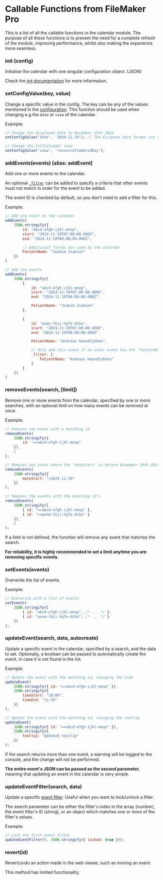# Callable Functions from FileMaker Pro
This is a list of all the callable functions in the calendar module. The purpose of all these functions is to prevent the need for a complete refresh of the module, improving performance, whilst also making the experience more seamless.

### init (config)
Initialise the calendar with one singular configuration object. (JSON)

Check the [init documentation](./init.md) for more information.

### setConfigValue(key, value)
Change a specific value in the config. The key can be any of the values mentioned in the [configuration](./init.md#json-structure). This function should be used when changing e.g the `date` or `view` of the calendar.

Example:
```js
// Change the displayed date to November 19th 2024
setConfigValue('date', '2024-11-19'); // The European date format can also be passed here (19.11.2024)

// Change the FullCalendar view
setConfigValue('view', 'resourceTimeGridDay');
```

### addEvents(events) (alias: addEvent)
Add one or more events to the calendar.

An optional [`_filter`](./_filter.md) can be added to specify a criteria
that other events must not match in order for the event to be added.

The event ID is checked by default, so you don't need to add a filter for this.

Example:
```js
// Add one event to the calendar
addEvents(
    JSON.stringify({
        id: "abcd-efgh-ijkl-mnop",
        start: "2024-11-19T07:00:00.000Z",
        end: "2024-11-19T08:00:00.000Z",

        // Additional fields not used by the calendar
        PatientName: "Joakim Isaksen"
    })
)

// Add two events
addEvents(
    JSON.stringify([
        {
            id: "abcd-efgh-ijkl-mnop",
            start: "2024-11-19T07:00:00.000Z",
            end: "2024-11-19T08:00:00.000Z",

            PatientName: "Joakim Isaksen"
        },

        {
            id: "pomn-lkji-hgfe-dcba",
            start: "2024-11-19T07:00:00.000Z",
            end: "2024-11-19T08:00:00.000Z",

            PatientName: "Andreas Haandlykken",

            // Only add this event if no other event has the 'PatientName' as 'Andreas Haandlykken'
            _filter: {
                PatientName: "Andreas Haandlykken"
            }
        }
    ])
)
```

### removeEvents(search, [limit])
Remove one or more events from the calendar, specified by one or more searches, with an optional limit on how many events can be removed at once.

Example:
```js
// Removes one event with a matching id
removeEvents(
    JSON.stringify({
        id: "==abcd-efgh-ijkl-mnop"
    }),
    1
);

// Removes any event where the 'dateStart' is before November 19th 2024
removeEvents(
    JSON.stringify({
        dateStart: "<2024-11-19"
    })
);

// Removes the events with the matching id's
removeEvents(
    JSON.stringify([
        { id: "==abcd-efgh-ijkl-mnop" },
        { id: "==ponm-lkji-hgfe-dcba" }
    ]),
    2
);
```

If a limit is not defined, the function will remove any event that matches the search.

**For reliability, it is highly recommended to set a limit anytime you are removing specific events.**

### setEvents(events)
Overwrite the list of events.

Example:
```js
// Overwrite with a list of events
setEvents(
    JSON.stringify([
        { id: "abcd-efgh-ijkl-mnop", /* ... */ },
        { id: "ponm-lkji-hgfe-dcba", /* ... */ }
    ])
);
```

### updateEvent(search, data, autocreate)
Update a specific event in the calendar, specified by a search, and the data to set. Optionally, a boolean can be passed to automatically create the event, in case it is not found in the list.

Example:
```js
// Update the event with the matching id, changing the time
updateEvent(
    JSON.stringify({ id: "==abcd-efgh-ijkl-mnop" }),
    JSON.stringify({
        timeStart: "10:00",
        timeEnd: "11:30"
    })
);

// Update the event with the matching id, changing the tooltip
updateEvent(
    JSON.stringify({ id: "==abcd-efgh-ijkl-mnop" }),
    JSON.stringify({
        tooltip: "Updated tooltip"
    })
);
```

If the search returns more than one event, a warning will be logged to the console, and the change will not be performed.

**The entire event's JSON can be passed as the second parameter**, meaning that updating an event in the calendar is very simple.

### updateEventFilter(search, data)
Update a specific [event filter](./event-filters.md). Useful when you want to lock/unlock a filter.

The search parameter can be either the filter's index in the array (number), the event filter's ID (string),
or an object which matches one or more of the filter's values.

Example:
```js
// Lock the first event filter
updateEventFilter(0, JSON.stringify({ locked: true }));
```

### revert(id)
Revert/undo an action made in the web viewer, such as moving an event.

This method has limited functionality.